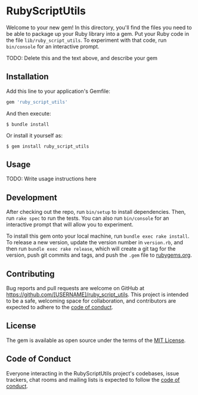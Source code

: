 # RubyScriptUtils

Welcome to your new gem! In this directory, you'll find the files you need to be able to package up your Ruby library into a gem. Put your Ruby code in the file `lib/ruby_script_utils`. To experiment with that code, run `bin/console` for an interactive prompt.

TODO: Delete this and the text above, and describe your gem

## Installation

Add this line to your application's Gemfile:

```ruby
gem 'ruby_script_utils'
```

And then execute:

    $ bundle install

Or install it yourself as:

    $ gem install ruby_script_utils

## Usage

TODO: Write usage instructions here

## Development

After checking out the repo, run `bin/setup` to install dependencies. Then, run `rake spec` to run the tests. You can also run `bin/console` for an interactive prompt that will allow you to experiment.

To install this gem onto your local machine, run `bundle exec rake install`. To release a new version, update the version number in `version.rb`, and then run `bundle exec rake release`, which will create a git tag for the version, push git commits and tags, and push the `.gem` file to [rubygems.org](https://rubygems.org).

## Contributing

Bug reports and pull requests are welcome on GitHub at https://github.com/[USERNAME]/ruby_script_utils. This project is intended to be a safe, welcoming space for collaboration, and contributors are expected to adhere to the [code of conduct](https://github.com/[USERNAME]/ruby_script_utils/blob/master/CODE_OF_CONDUCT.md).


## License

The gem is available as open source under the terms of the [MIT License](https://opensource.org/licenses/MIT).

## Code of Conduct

Everyone interacting in the RubyScriptUtils project's codebases, issue trackers, chat rooms and mailing lists is expected to follow the [code of conduct](https://github.com/[USERNAME]/ruby_script_utils/blob/master/CODE_OF_CONDUCT.md).
